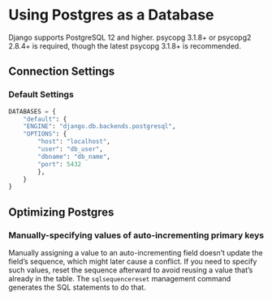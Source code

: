 # Using Postgres as a Database

Django supports PostgreSQL 12 and higher. psycopg 3.1.8+ or psycopg2 2.8.4+ is required, though the latest
psycopg 3.1.8+ is recommended.

## Connection Settings

### Default Settings

```python
DATABASES = {
    "default": {
    "ENGINE": "django.db.backends.postgresql",
    "OPTIONS": {
        "host": "localhost",
        "user": "db_user",
        "dbname": "db_name",
        "port": 5432
        },
    }
}
```

## Optimizing Postgres

### Manually-specifying values of auto-incrementing primary keys

Manually assigning a value to an auto-incrementing field doesn’t update the field’s sequence, which might later cause a conflict. If you need to specify such values, reset the sequence afterward to avoid reusing a value that’s already in the table. The `sqlsequencereset` management command generates the SQL statements to do that.
